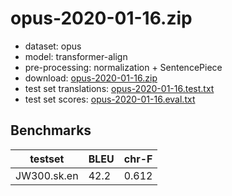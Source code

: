 # opus-2020-01-16.zip

* dataset: opus
* model: transformer-align
* pre-processing: normalization + SentencePiece
* download: [opus-2020-01-16.zip](https://object.pouta.csc.fi/OPUS-MT-models/sk-en/opus-2020-01-16.zip)
* test set translations: [opus-2020-01-16.test.txt](https://object.pouta.csc.fi/OPUS-MT-models/sk-en/opus-2020-01-16.test.txt)
* test set scores: [opus-2020-01-16.eval.txt](https://object.pouta.csc.fi/OPUS-MT-models/sk-en/opus-2020-01-16.eval.txt)

## Benchmarks

| testset               | BLEU  | chr-F |
|-----------------------|-------|-------|
| JW300.sk.en 	| 42.2 	| 0.612 |


